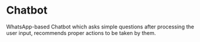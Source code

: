 # Chatbot

WhatsApp-based Chatbot which asks simple questions after processing the user input, recommends proper actions to be taken by them.

